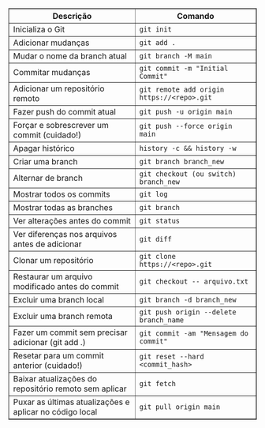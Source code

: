 <table border="1" align="center">
  <tr>
    <th>Descrição</th>
    <th>Comando</th>
  </tr>
  <tr>
    <td>Inicializa o Git</td>
    <td><code>git init</code></td>
  </tr>
  <tr>
    <td>Adicionar mudanças</td>
    <td><code>git add .</code></td>
  </tr>
  <tr>
    <td>Mudar o nome da branch atual</td>
    <td><code>git branch -M main</code></td>
  </tr>
  <tr>
    <td>Commitar mudanças</td>
    <td><code>git commit -m "Initial Commit"</code></td>
  </tr>
  <tr>
    <td>Adicionar um repositório remoto</td>
    <td><code>git remote add origin https://&lt;repo&gt;.git</code></td>
  </tr>
  <tr>
    <td>Fazer push do commit atual</td>
    <td><code>git push -u origin main</code></td>
  </tr>
  <tr>
    <td>Forçar e sobrescrever um commit (cuidado!)</td>
    <td><code>git push --force origin main</code></td>
  </tr>
  <tr>
    <td>Apagar histórico</td>
    <td><code>history -c && history -w</code></td>
  </tr>
  <tr>
    <td>Criar uma branch</td>
    <td><code>git branch branch_new</code></td>
  </tr>
  <tr>
    <td>Alternar de branch</td>
    <td><code>git checkout (ou switch) branch_new</code></td>
  </tr>
  <tr>
    <td>Mostrar todos os commits</td>
    <td><code>git log</code></td>
  </tr>
  <tr>
    <td>Mostrar todas as branches</td>
    <td><code>git branch</code></td>
  </tr>
  <tr>
    <td>Ver alterações antes do commit</td>
    <td><code>git status</code></td>
  </tr>
  <tr>
    <td>Ver diferenças nos arquivos antes de adicionar</td>
    <td><code>git diff</code></td>
  </tr>
  <tr>
    <td>Clonar um repositório</td>
    <td><code>git clone https://&lt;repo&gt;.git</code></td>
  </tr>
  <tr>
    <td>Restaurar um arquivo modificado antes do commit</td>
    <td><code>git checkout -- arquivo.txt</code></td>
  </tr>
  <tr>
    <td>Excluir uma branch local</td>
    <td><code>git branch -d branch_new</code></td>
  </tr>
  <tr>
    <td>Excluir uma branch remota</td>
    <td><code>git push origin --delete branch_name</code></td>
  </tr>
  <tr>
    <td>Fazer um commit sem precisar adicionar (git add .)</td>
    <td><code>git commit -am "Mensagem do commit"</code></td>
  </tr>
  <tr>
    <td>Resetar para um commit anterior (cuidado!)</td>
    <td><code>git reset --hard &lt;commit_hash&gt;</code></td>
  </tr>
  <tr>
    <td>Baixar atualizações do repositório remoto sem aplicar</td>
    <td><code>git fetch</code></td>
  </tr>
  <tr>
    <td>Puxar as últimas atualizações e aplicar no código local</td>
    <td><code>git pull origin main</code></td>
  </tr>
</table>
